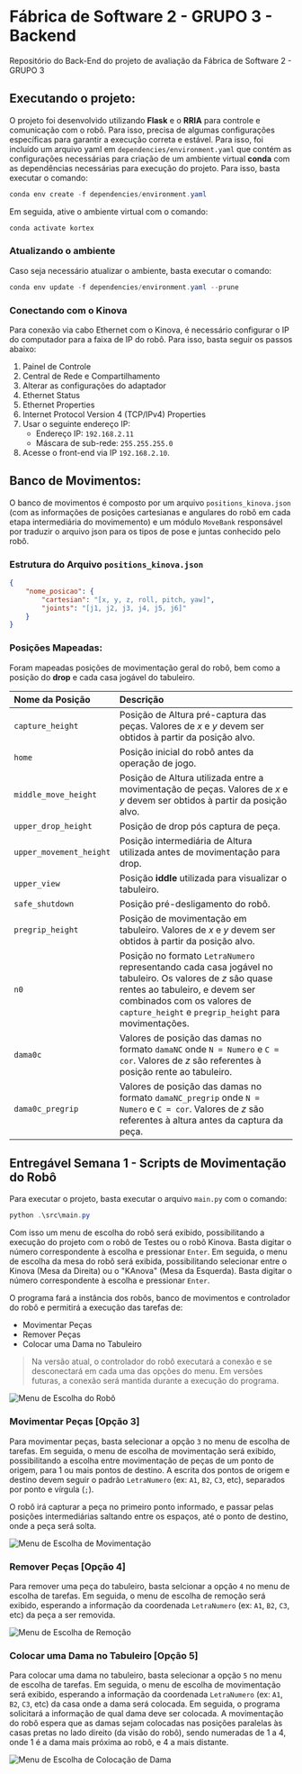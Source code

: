 # Fábrica de Software 2 - GRUPO 3 - Backend
Repositório do Back-End do projeto de avaliação da Fábrica de Software 2 - GRUPO 3

## Executando o projeto:
O projeto foi desenvolvido utilizando **Flask** e o **RRIA** para controle e comunicação com o robô. Para isso, precisa de algumas configurações específicas para garantir a execução correta e estável.
Para isso, foi incluído um arquivo yaml em `dependencies/environment.yaml` que contém as configurações necessárias para criação de um ambiente virtual **conda** com as dependências necessárias para execução do projeto. Para isso, basta executar o comando:

```powershell
conda env create -f dependencies/environment.yaml
```

Em seguida, ative o ambiente virtual com o comando:

```powershell
conda activate kortex
```

### Atualizando o ambiente
Caso seja necessário atualizar o ambiente, basta executar o comando:

```powershell
conda env update -f dependencies/environment.yaml --prune
```

### Conectando com o Kinova

Para conexão via cabo Ethernet com o Kinova, é necessário configurar o IP do computador para a faixa de IP do robô. Para isso, basta seguir os passos abaixo:
1. Painel de Controle
2. Central de Rede e Compartilhamento
3. Alterar as configurações do adaptador
4. Ethernet Status
5. Ethernet Properties
6. Internet Protocol Version 4 (TCP/IPv4) Properties
7. Usar o seguinte endereço IP:
    - Endereço IP: `192.168.2.11`
    - Máscara de sub-rede: `255.255.255.0`
8. Acesse o front-end via IP `192.168.2.10`.

## Banco de Movimentos:
O banco de movimentos é composto por um arquivo `positions_kinova.json` (com as informações de posições cartesianas e angulares do robô em cada etapa intermediária do movimemento) e um módulo `MoveBank` responsável por traduzir o arquivo json para os tipos de pose e juntas conhecido pelo robô.

### Estrutura do Arquivo `positions_kinova.json`
```json
{
    "nome_posicao": {
        "cartesian": "[x, y, z, roll, pitch, yaw]",
        "joints": "[j1, j2, j3, j4, j5, j6]"
    }
}
```
### Posições Mapeadas:
Foram mapeadas posições de movimentação geral do robô, bem como a posição do **drop** e cada casa jogável do tabuleiro.

| Nome da Posição | Descrição |
| :--- | :--- |
| `capture_height` | Posição de Altura pré-captura das peças. Valores de _x_ e _y_ devem ser obtidos à partir da posição alvo. |
| `home` | Posição inicial do robô antes da operação de jogo. |
| `middle_move_height` | Posição de Altura utilizada entre a movimentação de peças. Valores de _x_ e _y_ devem ser obtidos à partir da posição alvo. |
| `upper_drop_height` | Posição de drop pós captura de peça. |
| `upper_movement_height` | Posição intermediária de Altura utilizada antes de movimentação para drop. |
| `upper_view` | Posição **iddle** utilizada para visualizar o tabuleiro. |
| `safe_shutdown` | Posição pré-desligamento do robô. |
| `pregrip_height` | Posição de movimentação em tabuleiro. Valores de _x_ e _y_ devem ser obtidos à partir da posição alvo. |
| `n0` | Posição no formato `LetraNumero` representando cada casa jogável no tabuleiro. Os valores de _z_ são quase rentes ao tabuleiro, e devem ser combinados com os valores de `capture_height` e `pregrip_height` para movimentações. |
| `dama0c` | Valores de posição das damas no formato `damaNC` onde `N = Numero` e `C = cor`. Valores de _z_ são referentes à posição rente ao tabuleiro. |
| `dama0c_pregrip` | Valores de posição das damas no formato `damaNC_pregrip` onde `N = Numero` e `C = cor`. Valores de _z_ são referentes à altura antes da captura da peça. |

## Entregável Semana 1 - Scripts de Movimentação do Robô
Para executar o projeto, basta executar o arquivo `main.py` com o comando:

```powershell
python .\src\main.py
```

Com isso um menu de escolha do robô será exibido, possibilitando a execução do projeto com o robô de Testes ou o robô Kinova. Basta digitar o número correspondente à escolha e pressionar `Enter`. Em seguida, o menu de escolha da mesa do robô será exibida, possibilitando selecionar entre o Kinova (Mesa da Direita) ou o "KAnova" (Mesa da Esquerda). Basta digitar o número correspondente à escolha e pressionar `Enter`.

O programa fará a instância dos robôs, banco de movimentos e controlador do robô e permitirá a execução das tarefas de:
- Movimentar Peças
- Remover Peças
- Colocar uma Dama no Tabuleiro

> Na versão atual, o controlador do robô executará a conexão e se desconectará em cada uma das opções do menu. Em versões futuras, a conexão será mantida durante a execução do programa.

![Menu de Escolha do Robô](docs\images\robot_menu.png)

### Movimentar Peças [Opção 3]
Para movimentar peças, basta selecionar a opção `3` no menu de escolha de tarefas. Em seguida, o menu de escolha de movimentação será exibido, possibilitando a escolha entre movimentação de peças de um ponto de origem, para 1 ou mais pontos de destino.
A escrita dos pontos de origem e destino devem seguir o padrão `LetraNumero` (ex: `A1`, `B2`, `C3`, etc), separados por ponto e vírgula (`;`).

O robô irá capturar a peça no primeiro ponto informado, e passar pelas posições intermediárias saltando entre os espaços, até o ponto de destino, onde a peça será solta.

![Menu de Escolha de Movimentação](docs\images\capture_pieces.png)

### Remover Peças [Opção 4]
Para remover uma peça do tabuleiro, basta selcionar a opção `4` no menu de escolha de tarefas. Em seguida, o menu de escolha de remoção será exibido, esperando a informação da coordenada `LetraNumero` (ex: `A1`, `B2`, `C3`, etc) da peça a ser removida.

![Menu de Escolha de Remoção](docs\images\remove_pieces.png)

### Colocar uma Dama no Tabuleiro [Opção 5]
Para colocar uma dama no tabuleiro, basta selecionar a opção `5` no menu de escolha de tarefas. Em seguida, o menu de escolha de movimentação será exibido, esperando a informação da coordenada `LetraNumero` (ex: `A1`, `B2`, `C3`, etc) da casa onde a dama será colocada. Em seguida, o programa solicitará a informação de qual dama deve ser colocada. A movimentação do robô espera que as damas sejam colocadas nas posições paralelas às casas pretas no lado direito (da visão do robô), sendo numeradas de 1 a 4, onde 1 é a dama mais próxima ao robô, e 4 a mais distante.

![Menu de Escolha de Colocação de Dama](docs\images\place_queen.png)
